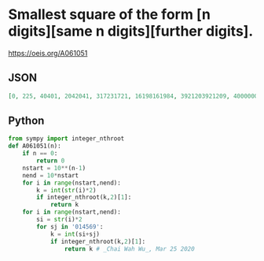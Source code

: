# Smallest square of the form \[n digits\]\[same n digits\]\[further digits\]\.
https://oeis.org/A061051
## JSON
```JSON
[0, 225, 40401, 2042041, 317231721, 16198161984, 3921203921209, 400000040000001, 23391004233910041, 1100298301100298304, 141162631214116263129, 1322314049613223140496, 3171326702963171326702969, 107786983188610778698318864, 29726516052320297265160523209, 1003781781031081003781781031081]
```
## Python
```Python
from sympy import integer_nthroot
def A061051(n):
    if n == 0:
        return 0
    nstart = 10**(n-1)
    nend = 10*nstart
    for i in range(nstart,nend):
        k = int(str(i)*2)
        if integer_nthroot(k,2)[1]:
            return k
    for i in range(nstart,nend):
        si = str(i)*2
        for sj in '014569':
            k = int(si+sj)
            if integer_nthroot(k,2)[1]:
                return k # _Chai Wah Wu_, Mar 25 2020
```
